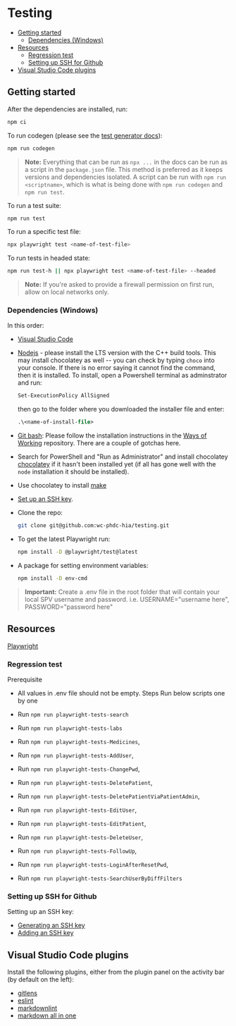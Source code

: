 # Testing <!-- omit in toc -->

- [Getting started](#getting-started)
  - [Dependencies (Windows)](#dependencies-windows)
- [Resources](#resources)
  - [Regression test](#regression-test)
  - [Setting up SSH for Github](#setting-up-ssh-for-github)
- [Visual Studio Code plugins](#visual-studio-code-plugins)

## Getting started

After the dependencies are installed, run:

```sh
npm ci
```

To run codegen (please see the [test generator docs](https://playwright.dev/docs/codegen)):

```sh
npm run codegen
```

> **Note:** Everything that can be run as `npx ...` in the docs can be run as a script in the `package.json` file. This method is preferred as it keeps versions and dependencies isolated. A script can be run with `npm run <scriptname>`, which is what is being done with `npm run codegen` and `npm run test`.

To run a test suite:

```sh
npm run test
```

To run a specific test file:

```sh
npx playwright test <name-of-test-file>
```

To run tests in headed state:

```sh
npm run test-h || npx playwright test <name-of-test-file> --headed
```

> **Note:** If you're asked to provide a firewall permission on first run, allow on local networks only.

### Dependencies (Windows)

In this order:

- [Visual Studio Code](https://code.visualstudio.com/)
- [Nodejs](https://nodejs.org/en/) - please install the LTS version with the C++ build tools. This may install chocolatey as well -- you can check by typing `choco` into your console. If there is no error saying it cannot find the command, then it is installed. To install, open a Powershell terminal as adminstrator and run:

    ```ps
    Set-ExecutionPolicy AllSigned
    ```

  then go to the folder where you downloaded the installer file and enter:
  
   ```ps
   .\<name-of-install-file>
   ```

- [Git bash](https://git-scm.com/download/win): Please follow the installation instructions in the [Ways of Working](https://github.com/wc-phdc-hia/ways-of-working/blob/main/src/standards/development.md#windows) repository. There are a couple of gotchas here.
- Search for PowerShell and "Run as Administrator" and install chocolatey [chocolatey](https://chocolatey.org/install) if it hasn't been installed yet (if all has gone well with the `node` installation it should be installed).
- Use chocolatey to install [make](https://community.chocolatey.org/packages/make)
- [Set up an SSH key](#setting-up-ssh-for-github).
- Clone the repo:
  
  ```sh
  git clone git@github.com:wc-phdc-hia/testing.git
  ```

- To get the latest Playwright run:
  
  ```sh
  npm install -D @playwright/test@latest
  ```

- A package for setting environment variables:
  
  ```sh
  npm install -D env-cmd
  ```
  
>**Important:** Create a .env file in the root folder that will contain your local SPV username and password. i.e. USERNAME="username here", PASSWORD="password here"

## Resources

[Playwright](https://playwright.dev/docs/intro)

### Regression test

Prerequisite

- All values in .env file  should not be empty.
Steps
Run below scripts one by one

- Run `npm run playwright-tests-search`
- Run `npm run playwright-tests-labs`
- Run `npm run playwright-tests-Medicines`,
- Run `npm run playwright-tests-AddUser`,
- Run `npm run playwright-tests-ChangePwd`,
- Run `npm run playwright-tests-DeletePatient`,
- Run `npm run playwright-tests-DeletePatientViaPatientAdmin`,
- Run `npm run playwright-tests-EditUser`,
- Run `npm run playwright-tests-EditPatient`,
- Run `npm run playwright-tests-DeleteUser`,
- Run `npm run playwright-tests-FollowUp`,
- Run `npm run playwright-tests-LoginAfterResetPwd`,
- Run `npm run playwright-tests-SearchUserByDiffFilters`

### Setting up SSH for Github

Setting up an SSH key:

- [Generating an SSH key](https://docs.github.com/en/authentication/connecting-to-github-with-ssh/generating-a-new-ssh-key-and-adding-it-to-the-ssh-agent)
- [Adding an SSH key](https://docs.github.com/en/authentication/connecting-to-github-with-ssh/adding-a-new-ssh-key-to-your-github-account)
  
## Visual Studio Code plugins

Install the following plugins, either from the plugin panel on the activity bar (by default on the left):

- [gitlens](https://marketplace.visualstudio.com/items?itemName=eamodio.gitlens)
- [eslint](https://marketplace.visualstudio.com/items?itemName=dbaeumer.vscode-eslint)
- [markdownlint](https://marketplace.visualstudio.com/items?itemName=DavidAnson.vscode-markdownlint)
- [markdown all in one](https://marketplace.visualstudio.com/items?itemName=yzhang.markdown-all-in-one)

